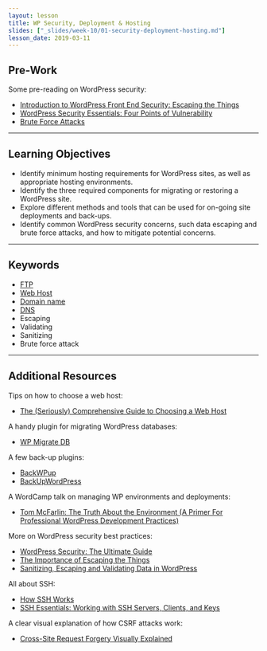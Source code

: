 ```yaml
---
layout: lesson
title: WP Security, Deployment & Hosting
slides: ["_slides/week-10/01-security-deployment-hosting.md"]
lesson_date: 2019-03-11
---
```


## Pre-Work

Some pre-reading on WordPress security:

- [Introduction to WordPress Front End Security: Escaping the Things](https://css-tricks.com/introduction-to-wordpress-front-end-security-escaping-the-things/)
- [WordPress Security Essentials: Four Points of Vulnerability](http://premium.wpmudev.org/blog/wordpress-security-essentials-four-points-of-vulnerability/)
- [Brute Force Attacks](https://codex.wordpress.org/Brute_Force_Attacks)

---

## Learning Objectives

- Identify minimum hosting requirements for WordPress sites, as well as appropriate hosting environments.
- Identify the three required components for migrating or restoring a WordPress site.
- Explore different methods and tools that can be used for on-going site deployments and back-ups.
- Identify common WordPress security concerns, such data escaping and brute force attacks, and how to mitigate potential concerns.

---

## Keywords

- [FTP](https://developer.mozilla.org/en-US/Learn/Upload_files_to_a_web_server)
- [Web Host](http://en.wikipedia.org/wiki/Web_hosting_service)
- [Domain name](https://developer.mozilla.org/en-US/docs/Glossary/Domain_name)
- [DNS](http://searchnetworking.techtarget.com/definition/domain-name-system)
- Escaping
- Validating
- Sanitizing
- Brute force attack

---

## Additional Resources

Tips on how to choose a web host:

- [The (Seriously) Comprehensive Guide to Choosing a Web Host](https://webdesign.tutsplus.com/tutorials/the-seriously-comprehensive-guide-to-choosing-a-web-host--cms-25430)

A handy plugin for migrating WordPress databases:

- [WP Migrate DB](https://wordpress.org/plugins/wp-migrate-db/)

A few back-up plugins:

- [BackWPup](https://wordpress.org/plugins/backwpup/)
- [BackUpWordPress](https://wordpress.org/plugins/backupwordpress/)

A WordCamp talk on managing WP environments and deployments:

- [Tom McFarlin: The Truth About the Environment (A Primer For Professional WordPress Development Practices)](http://wordpress.tv/2016/04/06/tom-mcfarlin-the-truth-about-the-environment-a-primer-for-professional-wordpress-development-practices/)

More on WordPress security best practices:

- [WordPress Security: The Ultimate Guide](http://premium.wpmudev.org/blog/keeping-wordpress-secure-the-ultimate-guide/)
- [The Importance of Escaping the Things](https://vip.wordpress.com/2014/06/20/the-importance-of-escaping-all-the-things/)
- [Sanitizing, Escaping and Validating Data in WordPress](http://www.sitepoint.com/sanitizing-escaping-validating-data-in-wordpress/)

All about SSH:

- [How SSH Works](https://www.youtube.com/watch?v=zlv9dI-9g1U)
- [SSH Essentials: Working with SSH Servers, Clients, and Keys](https://www.digitalocean.com/community/tutorials/ssh-essentials-working-with-ssh-servers-clients-and-keys)

A clear visual explanation of how CSRF attacks work:

- [Cross-Site Request Forgery Visually Explained](https://blog.barricade.io/cross-site-request-forgery-visually-explained/)
